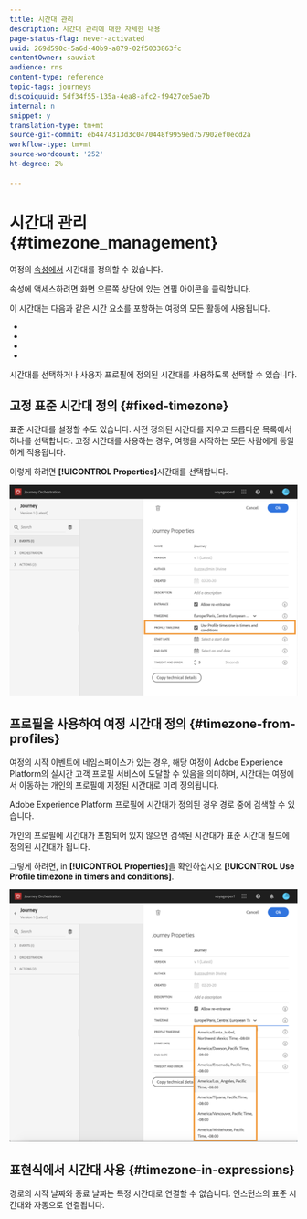 ```yaml
---
title: 시간대 관리
description: 시간대 관리에 대한 자세한 내용
page-status-flag: never-activated
uuid: 269d590c-5a6d-40b9-a879-02f5033863fc
contentOwner: sauviat
audience: rns
content-type: reference
topic-tags: journeys
discoiquuid: 5df34f55-135a-4ea8-afc2-f9427ce5ae7b
internal: n
snippet: y
translation-type: tm+mt
source-git-commit: eb4474313d3c0470448f9959ed757902ef0ecd2a
workflow-type: tm+mt
source-wordcount: '252'
ht-degree: 2%

---
```




# 시간대 관리 {#timezone_management}

여정의 [속성에서](../building-journeys/changing-properties.md) 시간대를 정의할 수 있습니다.

속성에 액세스하려면 화면 오른쪽 상단에 있는 연필 아이콘을 클릭합니다.

이 시간대는 다음과 같은 시간 요소를 포함하는 여정의 모든 활동에 사용됩니다.

* [](../building-journeys/condition-activity.md#time_condition)
* [](../building-journeys/condition-activity.md#date_condition)
* [](../building-journeys/wait-activity.md#custom)
* [](../building-journeys/wait-activity.md#fixed_date)

시간대를 선택하거나 사용자 프로필에 정의된 시간대를 사용하도록 선택할 수 있습니다.

## 고정 표준 시간대 정의 {#fixed-timezone}

표준 시간대를 설정할 수도 있습니다. 사전 정의된 시간대를 지우고 드롭다운 목록에서 하나를 선택합니다. 고정 시간대를 사용하는 경우, 여행을 시작하는 모든 사람에게 동일하게 적용됩니다.

이렇게 하려면 **[!UICONTROL Properties]**&#x200B;시간대를 선택합니다.

![](../assets/journey73.png)

## 프로필을 사용하여 여정 시간대 정의 {#timezone-from-profiles}

여정의 시작 이벤트에 네임스페이스가 있는 경우, 해당 여정이 Adobe Experience Platform의 실시간 고객 프로필 서비스에 도달할 수 있음을 의미하며, 시간대는 여정에서 이동하는 개인의 프로필에 지정된 시간대로 미리 정의됩니다.

Adobe Experience Platform 프로필에 시간대가 정의된 경우 경로 중에 검색할 수 있습니다.

개인의 프로필에 시간대가 포함되어 있지 않으면 검색된 시간대가 표준 시간대 필드에 정의된 시간대가 됩니다.

그렇게 하려면, in **[!UICONTROL Properties]**&#x200B;을 확인하십시오 **[!UICONTROL Use Profile timezone in timers and conditions]**.

![](../assets/journey72.png)

## 표현식에서 시간대 사용 {#timezone-in-expressions}

경로의 시작 날짜와 종료 날짜는 특정 시간대로 연결할 수 없습니다. 인스턴스의 표준 시간대와 자동으로 연결됩니다.
